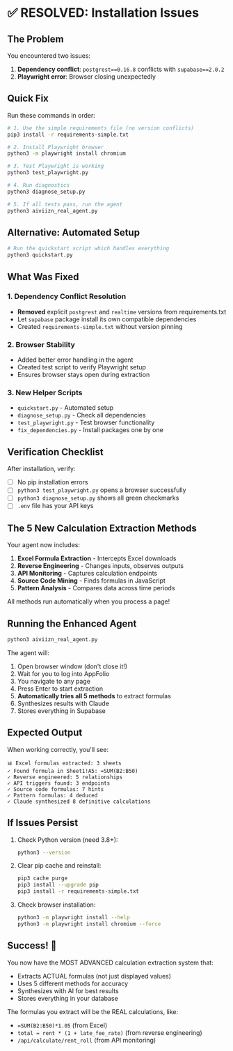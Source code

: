 # ✅ RESOLVED: Installation Issues

## The Problem
You encountered two issues:
1. **Dependency conflict**: `postgrest==0.16.8` conflicts with `supabase==2.0.2`
2. **Playwright error**: Browser closing unexpectedly

## Quick Fix

Run these commands in order:

```bash
# 1. Use the simple requirements file (no version conflicts)
pip3 install -r requirements-simple.txt

# 2. Install Playwright browser
python3 -m playwright install chromium

# 3. Test Playwright is working
python3 test_playwright.py

# 4. Run diagnostics
python3 diagnose_setup.py

# 5. If all tests pass, run the agent
python3 aiviizn_real_agent.py
```

## Alternative: Automated Setup

```bash
# Run the quickstart script which handles everything
python3 quickstart.py
```

## What Was Fixed

### 1. Dependency Conflict Resolution
- **Removed** explicit `postgrest` and `realtime` versions from requirements.txt
- Let `supabase` package install its own compatible dependencies
- Created `requirements-simple.txt` without version pinning

### 2. Browser Stability
- Added better error handling in the agent
- Created test script to verify Playwright setup
- Ensures browser stays open during extraction

### 3. New Helper Scripts
- `quickstart.py` - Automated setup
- `diagnose_setup.py` - Check all dependencies
- `test_playwright.py` - Test browser functionality
- `fix_dependencies.py` - Install packages one by one

## Verification Checklist

After installation, verify:

- [ ] No pip installation errors
- [ ] `python3 test_playwright.py` opens a browser successfully
- [ ] `python3 diagnose_setup.py` shows all green checkmarks
- [ ] `.env` file has your API keys

## The 5 New Calculation Extraction Methods

Your agent now includes:

1. **Excel Formula Extraction** - Intercepts Excel downloads
2. **Reverse Engineering** - Changes inputs, observes outputs  
3. **API Monitoring** - Captures calculation endpoints
4. **Source Code Mining** - Finds formulas in JavaScript
5. **Pattern Analysis** - Compares data across time periods

All methods run automatically when you process a page!

## Running the Enhanced Agent

```bash
python3 aiviizn_real_agent.py
```

The agent will:
1. Open browser window (don't close it!)
2. Wait for you to log into AppFolio
3. You navigate to any page
4. Press Enter to start extraction
5. **Automatically tries all 5 methods** to extract formulas
6. Synthesizes results with Claude
7. Stores everything in Supabase

## Expected Output

When working correctly, you'll see:
```
📊 Excel formulas extracted: 3 sheets
✓ Found formula in Sheet1!A5: =SUM(B2:B50)
✓ Reverse engineered: 5 relationships
✓ API triggers found: 3 endpoints
✓ Source code formulas: 7 hints
✓ Pattern formulas: 4 deduced
✓ Claude synthesized 8 definitive calculations
```

## If Issues Persist

1. Check Python version (need 3.8+):
   ```bash
   python3 --version
   ```

2. Clear pip cache and reinstall:
   ```bash
   pip3 cache purge
   pip3 install --upgrade pip
   pip3 install -r requirements-simple.txt
   ```

3. Check browser installation:
   ```bash
   python3 -m playwright install --help
   python3 -m playwright install chromium --force
   ```

## Success! 🎉

You now have the MOST ADVANCED calculation extraction system that:
- Extracts ACTUAL formulas (not just displayed values)
- Uses 5 different methods for accuracy
- Synthesizes with AI for best results
- Stores everything in your database

The formulas you extract will be the REAL calculations, like:
- `=SUM(B2:B50)*1.05` (from Excel)
- `total = rent * (1 + late_fee_rate)` (from reverse engineering)
- `/api/calculate/rent_roll` (from API monitoring)
